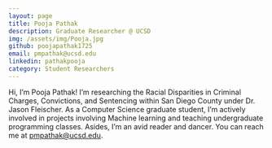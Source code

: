 ```yaml
---
layout: page
title: Pooja Pathak
description: Graduate Researcher @ UCSD
img: /assets/img/Pooja.jpg
github: poojapathak1725
email: pmpathak@ucsd.edu
linkedin: pathakpooja
category: Student Researchers
---
```


Hi, I’m Pooja Pathak! I’m researching the Racial Disparities in Criminal Charges, Convictions, and Sentencing within San Diego County under Dr. Jason Fleischer. As a Computer Science graduate student, I’m actively involved in projects involving Machine learning and teaching undergraduate programming classes. Asides, I’m an avid reader and dancer. You can reach me at [pmpathak@ucsd.edu](mailto:pmpathak@ucsd.edu).